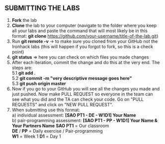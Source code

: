 ## SUBMITTING THE LABS
1. **Fork** the lab
2. **Clone** the lab to your computer (navigate to the folder where you keep all your labs and paste the command that will most likely be in this format: **git clone** https://github.com/your-username/title-of-the-lab.git)
3. Run **git remote -v** -> to make sure you cloned from your GitHub not the Ironhack labs (this will happen if you forgot to fork, so this is a check point)
4. **git status** => here you can check on which files you made changes
5. After each iteration, commit the change and do this at the very end. The steps are:  
        5.1 **git add .** <br>
        5.2 **git commit -m "very descriptive message goes here"** <br>
        5.3 **git push origin master**
6. Now if you go to your GitHub you will see all the changes you made and just pushed. Now make PULL REQUEST so everyone in the team can see what you did and the TA can check your code. Go on "PULL REQUESTS" and click on "NEW PULL REQUEST". 
7. When submitting use this format: <br>
        a) individual assessment: **[SAO PT1 - DE - W1D1] Your Name** <br>
        b) pair-programming assessment: **[SAO PT1 - PP - W1D1] Your Name & Your Partners Name**
        **SAO PT1** = Our classroom<br>
        **DE** / **PP** = Daily exercise / Pair-programming<br>
        **W1** = Week 1
        **D1** = Day 1
